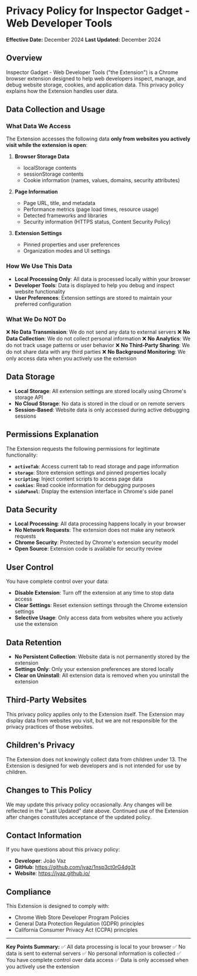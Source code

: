 # Privacy Policy for Inspector Gadget - Web Developer Tools

**Effective Date:** December 2024
**Last Updated:** December 2024

## Overview

Inspector Gadget - Web Developer Tools ("the Extension") is a Chrome browser extension designed to help web developers inspect, manage, and debug website storage, cookies, and application data. This privacy policy explains how the Extension handles user data.

## Data Collection and Usage

### What Data We Access

The Extension accesses the following data **only from websites you actively visit while the extension is open**:

1. **Browser Storage Data**
   - localStorage contents
   - sessionStorage contents
   - Cookie information (names, values, domains, security attributes)

2. **Page Information**
   - Page URL, title, and metadata
   - Performance metrics (page load times, resource usage)
   - Detected frameworks and libraries
   - Security information (HTTPS status, Content Security Policy)

3. **Extension Settings**
   - Pinned properties and user preferences
   - Organization modes and UI settings

### How We Use This Data

- **Local Processing Only**: All data is processed locally within your browser
- **Developer Tools**: Data is displayed to help you debug and inspect website functionality
- **User Preferences**: Extension settings are stored to maintain your preferred configuration

### What We Do NOT Do

❌ **No Data Transmission**: We do not send any data to external servers
❌ **No Data Collection**: We do not collect personal information
❌ **No Analytics**: We do not track usage patterns or user behavior
❌ **No Third-Party Sharing**: We do not share data with any third parties
❌ **No Background Monitoring**: We only access data when you actively use the extension

## Data Storage

- **Local Storage**: All extension settings are stored locally using Chrome's storage API
- **No Cloud Storage**: No data is stored in the cloud or on remote servers
- **Session-Based**: Website data is only accessed during active debugging sessions

## Permissions Explanation

The Extension requests the following permissions for legitimate functionality:

- **`activeTab`**: Access current tab to read storage and page information
- **`storage`**: Store extension settings and pinned properties locally
- **`scripting`**: Inject content scripts to access page data
- **`cookies`**: Read cookie information for debugging purposes
- **`sidePanel`**: Display the extension interface in Chrome's side panel

## Data Security

- **Local Processing**: All data processing happens locally in your browser
- **No Network Requests**: The extension does not make any network requests
- **Chrome Security**: Protected by Chrome's extension security model
- **Open Source**: Extension code is available for security review

## User Control

You have complete control over your data:

- **Disable Extension**: Turn off the extension at any time to stop data access
- **Clear Settings**: Reset extension settings through the Chrome extension settings
- **Selective Usage**: Only access data from websites where you actively use the extension

## Data Retention

- **No Persistent Collection**: Website data is not permanently stored by the extension
- **Settings Only**: Only your extension preferences are stored locally
- **Clear on Uninstall**: All extension data is removed when you uninstall the extension

## Third-Party Websites

This privacy policy applies only to the Extension itself. The Extension may display data from websites you visit, but we are not responsible for the privacy practices of those websites.

## Children's Privacy

The Extension does not knowingly collect data from children under 13. The Extension is designed for web developers and is not intended for use by children.

## Changes to This Policy

We may update this privacy policy occasionally. Any changes will be reflected in the "Last Updated" date above. Continued use of the Extension after changes constitutes acceptance of the updated policy.

## Contact Information

If you have questions about this privacy policy:

- **Developer**: João Vaz
- **GitHub**: https://github.com/jvaz/1nsp3ct0rG4dg3t
- **Website**: https://jvaz.github.io/

## Compliance

This Extension is designed to comply with:
- Chrome Web Store Developer Program Policies
- General Data Protection Regulation (GDPR) principles
- California Consumer Privacy Act (CCPA) principles

---

**Key Points Summary:**
✅ All data processing is local to your browser
✅ No data is sent to external servers
✅ No personal information is collected
✅ You have complete control over data access
✅ Data is only accessed when you actively use the extension